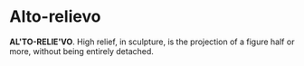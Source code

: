 # Alto-relievo

**AL'TO-RELIE'VO**. High relief, in sculpture, is the projection of a figure half or more, without being entirely detached.